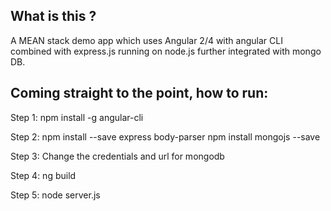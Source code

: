 ## What is this ?
A MEAN stack demo app which uses Angular 2/4 with angular CLI combined with express.js running on node.js further integrated with mongo DB.


## Coming straight to the point, how to run: 

Step 1:
npm install -g angular-cli

Step 2:
npm install --save express body-parser
npm install mongojs --save

Step 3:
Change the credentials and url for mongodb

Step 4:
ng build

Step 5:
node server.js

